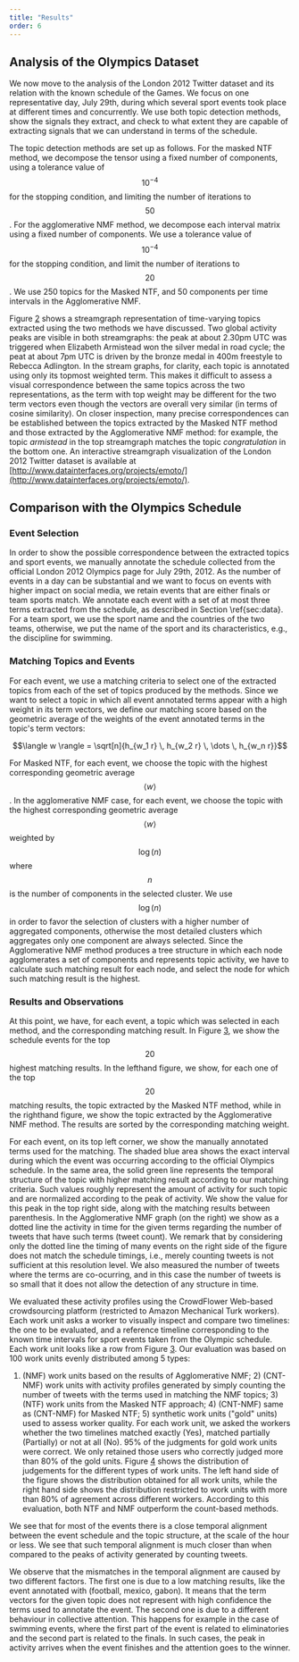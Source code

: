 ```yaml
---
title: "Results"
order: 6
---
```



## Analysis of the Olympics Dataset

We now move to the analysis of the London 2012 Twitter dataset and its relation with the known schedule of the Games. We focus on one representative day, July 29th, during which several sport events took place at different times and concurrently. We use both topic detection methods, show the signals they extract, and check to what extent they are capable of extracting signals that we can understand in terms of the schedule.

The topic detection methods are set up as follows. For the masked NTF method, we decompose the tensor using a fixed number of components, using a tolerance value of $$10^{-4}$$ for the stopping condition, and limiting the number of iterations to $$50$$.
For the agglomerative NMF method, we decompose each interval matrix using a fixed number of components. We use a tolerance value of $$10^{-4}$$ for the stopping condition, and limit the number of iterations to $$20$$.
We use 250 topics for the Masked NTF, and 50 components per time intervals in the Agglomerative NMF.

Figure [2](#bigstream) shows a streamgraph representation of time-varying topics extracted using the two methods we have discussed.
Two global activity peaks are visible in both streamgraphs: the peak at about 2.30pm UTC
was triggered when Elizabeth Armistead won the silver medal in road cycle;
the peat at about 7pm UTC is driven by the bronze medal in 400m freestyle to Rebecca Adlington.
In the stream graphs, for clarity, each topic is annotated using only its topmost weighted term.
This makes it difficult to assess a visual correspondence between the same topics across the two representations,
as the term with top weight may be different for the two term vectors even though the vectors are overall very similar
(in terms of cosine similarity).
On closer inspection, many precise correspondences can be established between the topics extracted
by the Masked NTF method and those extracted by the Agglomerative NMF method:
for example, the topic _armistead_ in the top streamgraph matches the topic _congratulation_ in the bottom one.
An interactive streamgraph visualization of the London 2012 Twitter dataset
is available at
[http://www.datainterfaces.org/projects/emoto/](http://www.datainterfaces.org/projects/emoto/).


## Comparison with the Olympics Schedule

### Event Selection

In order to show the possible correspondence between the extracted topics and sport events,
we manually annotate the schedule collected from the official London 2012 Olympics page for July 29th, 2012.
As the number of events in a day can be substantial and we want to focus on events with higher impact on social media, we retain events that are either finals or team sports match.
We annotate each event with a set of at most three terms extracted from the schedule, as described in Section \ref{sec:data}.
For a team sport, we use the sport name and the countries of the two teams, otherwise, we put the name of the sport and its characteristics, e.g., the discipline for swimming.

### Matching Topics and Events

For each event, we use a matching criteria to select one of the extracted topics from each of the set of topics produced by the methods.
Since we want to select a topic in which all event annotated terms appear with a high weight in its term vectors,
we define our matching score based on the geometric average of the weights of the event annotated terms in the topic's term vectors:

$$\langle  w \rangle = \sqrt[n]{h_{w_1 r} \, h_{w_2 r} \, \dots \, h_{w_n r}}$$

For Masked NTF, for each event, we choose the topic with the highest corresponding geometric average $$\langle  w \rangle$$.
In the agglomerative NMF case, for each event, we choose the topic with the highest corresponding geometric
average $$\langle  w \rangle$$ weighted by $$\log(n)$$ where $$n$$ is the number of components in the selected cluster.
We use $$\log(n)$$ in order to favor the selection of clusters with a higher number of aggregated components,
otherwise the most detailed clusters which aggregates only one component are always selected.
Since the Agglomerative NMF method produces a tree structure in which each node agglomerates a set of components and represents topic activity,
we have to calculate such matching result for each node, and select the node for which such matching result is the highest.

### Results and Observations

At this point, we have, for each event, a topic which was selected in each method, and the corresponding matching result.
In Figure [3](#fig:distinf), we show the schedule events for the top $$20$$ highest matching results.
In the lefthand figure, we show, for each one of the top $$20$$ matching results, the topic extracted by the Masked NTF method,
while in the righthand figure, we show the topic extracted by the Agglomerative NMF method.
The results are sorted by the corresponding matching weight.

For each event, on its top left corner, we show the manually annotated terms used for the matching.
The shaded blue area shows the exact interval during which the event was occurring according to the official Olympics schedule.
In the same area, the solid green line represents the temporal structure of the topic with higher matching result according to our matching criteria.
Such values roughly represent the amount of activity for such topic and are normalized according to the peak of activity.
We show the value for this peak in the top right side, along with the matching results between parenthesis.
In the Agglomerative NMF graph (on the right) we show as a dotted line the activity in time for the given terms regarding the number of tweets that have such terms (tweet count).
We remark that by considering only the dotted line the timing of many events on the right side of the figure does not match the schedule timings, i.e., merely counting tweets is not sufficient at this resolution level.
We also measured the number of tweets where the terms are co-ocurring, and in this case the number of tweets is so small that it does not allow  the detection of any structure in time.

We evaluated these activity profiles using the CrowdFlower Web-based crowdsourcing platform (restricted to Amazon Mechanical Turk workers).
Each work unit asks a worker to visually inspect and compare two timelines: the one to be evaluated, and a reference timeline corresponding to the known time intervals for sport events taken from the Olympic schedule.
Each work unit looks like a row from Figure [3](#fig:distinf).
Our evaluation was based on 100 work units evenly distributed among 5 types:
1) (NMF) work units based on the results of Agglomerative NMF; 2) (CNT-NMF) work units with activity profiles generated by simply counting the number of tweets with the terms used in matching the NMF topics; 3) (NTF) work units from the Masked NTF approach; 4) (CNT-NMF) same as (CNT-NMF) for Masked NTF; 5) synthetic work units ("gold" units) used to assess worker quality.
For each work unit, we asked the workers whether the two timelines matched exactly (Yes), matched partially (Partially) or not at all (No).
95% of the judgments for gold work units were correct. We only retained those users who correctly judged more than 80% of the gold units.
Figure [4](#crowdsourced) shows the distribution of judgements for the different types of work units.
The left hand side of the figure shows the distribution obtained for all work units,
while the right hand side shows the distribution restricted to work units with more than 80\% of agreement across different workers.
According to this evaluation, both NTF and NMF outperform the count-based methods.

We see that for most of the events there is a close temporal alignment between the event schedule and the topic structure, at the scale of the hour or less.
We see that such temporal alignment is much closer than when compared to the peaks of activity generated by counting tweets.

We observe that the mismatches in the temporal alignment are caused by two different factors.
The first one is due to a low matching results, like the event annotated with (football, mexico, gabon).
It means that the term vectors for the given topic does not represent with high confidence the terms used to annotate the event.
The second one is due to a different behaviour in collective attention.
This happens for example in the case of swimming events, where the first part of the event is related to eliminatories and
the second part is related to the finals.
In such cases, the peak in activity arrives when the event finishes and the attention goes to the winner.
